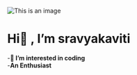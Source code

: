![This is an image](ss.jpg)





# Hi👋 , I’m sravyakaviti
-**👀 I’m interested in coding**
<br>
-**An Enthusiast**

